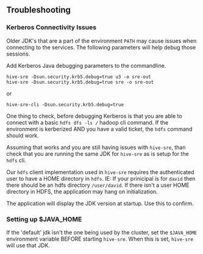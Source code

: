 ## Troubleshooting

### Kerberos Connectivity Issues

Older JDK's that are a part of the environment `PATH` may cause issues when connecting to the services.  The following parameters will help debug those sessions.

Add Kerberos Java debugging parameters to the commandline.

```
hive-sre -Dsun.security.krb5.debug=true u3 -o sre-out
hive-sre -Dsun.security.krb5.debug=true sre -o sre-out
```

or

```
hive-sre-cli -Dsun.security.krb5.debug=true
```

One thing to check, before debugging Kerberos is that you are able to connect with a basic `hdfs dfs -ls /` hadoop cli command.  If the environment is kerberized AND you have a valid ticket, the `hdfs` command should work.

Assuming that works and you are still having issues with `hive-sre`, than check that you are running the same JDK for `hive-sre` as is setup for the `hdfs` cli.

Our `hdfs` client implementation used in `hive-sre` requires the authenticated user to have a HOME directory in `hdfs`.  IE: If your prinicipal is for `david` then there should be an hdfs directory `/user/david`.  If there isn't a user HOME directory in HDFS, the application may hang on initialization.

The application will display the JDK version at startup.  Use this to confirm.

### Setting up $JAVA_HOME

If the 'default' jdk isn't the one being used by the cluster, set the `$JAVA_HOME` environment variable BEFORE starting `hive-sre`.  When this is set, `hive-sre` will use that JDK.